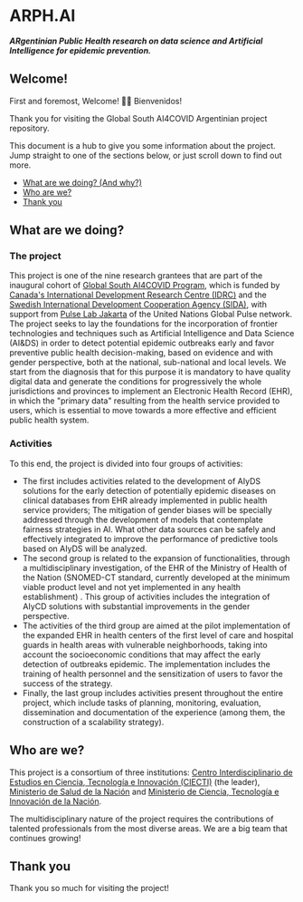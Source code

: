 # ARPH.AI 

***ARgentinian Public Health research on data science and Artificial Intelligence for epidemic prevention.***

## Welcome!

First and foremost, Welcome! :confetti_ball::balloon: Bienvenidos!

Thank you for visiting the Global South AI4COVID Argentinian project repository.

This document is a hub to give you some information about the project. Jump straight to one of the sections below, or just scroll down to find out more.

* [What are we doing? (And why?)](#what-are-we-doing)
* [Who are we?](#who-are-we)
* [Thank you](#thank-you)

## What are we doing?

### The project

This project is one of the nine research grantees that are part of the inaugural cohort of [Global South AI4COVID Program][link_Global_South_AI4COVID], which is funded by [Canada's International Development Research Centre (IDRC)][link_IDRC] and the [Swedish International Development Cooperation Agency (SIDA)][link_SIDA], with support from [Pulse Lab Jakarta][link_PulseLabJakarta] of the United Nations Global Pulse network.
The project seeks to lay the foundations for the incorporation of frontier technologies and techniques such as Artificial Intelligence and Data Science (AI&DS) in order to detect potential epidemic outbreaks early and favor preventive public health decision-making, based on evidence and with gender perspective, both at the national, sub-national and local levels. We start from the diagnosis that for this purpose it is mandatory to have quality digital data and generate the conditions for progressively the whole jurisdictions and provinces to implement an Electronic Health Record (EHR), in which the "primary data" resulting from the health service provided to users, which is essential to move towards a more effective and efficient public health system.

### Activities

To this end, the project is divided into four groups of activities:
* The first includes activities related to the development of AIyDS solutions for the early detection of potentially epidemic diseases on clinical databases from EHR already implemented in public health service providers; The mitigation of gender biases will be specially addressed through the development of models that contemplate fairness strategies in AI. What other data sources can be safely and effectively integrated to improve the performance of predictive tools based on AIyDS will be analyzed.
* The second group is related to the expansion of functionalities, through a multidisciplinary investigation, of the EHR of the Ministry of Health of the Nation (SNOMED-CT standard, currently developed at the minimum viable product level and not yet implemented in any health establishment) . This group of activities includes the integration of AIyCD solutions with substantial improvements in the gender perspective.
* The activities of the third group are aimed at the pilot implementation of the expanded EHR in health centers of the first level of care and hospital guards in health areas with vulnerable neighborhoods, taking into account the socioeconomic conditions that may affect the early detection of outbreaks epidemic. The implementation includes the training of health personnel and the sensitization of users to favor the success of the strategy. 
* Finally, the last group includes activities present throughout the entire project, which include tasks of planning, monitoring, evaluation, dissemination and documentation of the experience (among them, the construction of a scalability strategy).


## Who are we?

This project is a consortium of three institutions: [Centro Interdisciplinario de Estudios en Ciencia, Tecnología e Innovación (CIECTI)][link_CIECTI] (the leader), [Ministerio de Salud de la Nación][link_Ministerio_Salud] and [Ministerio de Ciencia, Tecnología e Innovación de la Nación][link_MinCyT].

The multidisciplinary nature of the project requires the contributions of talented professionals from the most diverse areas. We are a big team that continues growing!


## Thank you

Thank you so much for visiting the project!

[link_Global_South_AI4COVID]: http://www.covidsouth.ai/
[link_IDRC]: https://www.idrc.ca/
[link_SIDA]: https://www.sida.se/en
[link_PulseLabJakarta]: https://pulselabjakarta.org/
[link_CIECTI]: http://www.ciecti.org.ar/
[link_Fundacion_Sadosky]: http://www.fundacionsadosky.org.ar/
[link_Ministerio_Salud]: https://www.argentina.gob.ar/salud
[link_MinCyT]: https://www.argentina.gob.ar/ciencia

